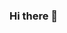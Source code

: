 ### Hi there 👋

<!--
**AriFatih/AriFatih** is a ✨ _special_ ✨ repository because its `README.md` (this file) appears on your GitHub profile.

Here are some ideas to get you started:

- 🔭 I’m currently working on data pipelines.
- 🌱 I’m currently learning spark and hadoop.

-->

